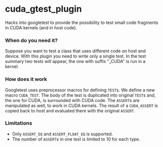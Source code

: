 # cuda_gtest_plugin

Hacks into googletest to provide the possibility to test small code fragments in CUDA kernels (and in host code).

### When do you need it?

Suppose you want to test a class that uses different code on host and device. With this plugin you need to write only a single test. In the test summary two tests will appear, the one with suffix "_CUDA" is run in a kernel.

### How does it work

Googletest uses preprocessor macros for defining `TEST`s. We define a new macro `CUDA_TEST`. The body of the test is duplicated into original `TEST`s and, the one for CUDA, is surrounded with CUDA code. The `ASSERT`s are manipulated as well, to work in CUDA kernels. The result of a `CUDA_ASSERT` is copied back to host and evaluated there with the original `ASSERT`.

### Limitations
* Only `ASSERT_EQ` and `ASSERT_FLOAT_EQ` is supported.
* The number of `ASSERT`s in one test is limited to 10 for each type.


